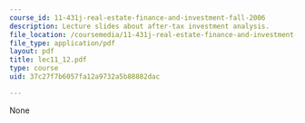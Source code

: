 ```yaml
---
course_id: 11-431j-real-estate-finance-and-investment-fall-2006
description: Lecture slides about after-tax investment analysis.
file_location: /coursemedia/11-431j-real-estate-finance-and-investment-fall-2006/37c27f7b6057fa12a9732a5b88882dac_lec11_12.pdf
file_type: application/pdf
layout: pdf
title: lec11_12.pdf
type: course
uid: 37c27f7b6057fa12a9732a5b88882dac

---
```

None
